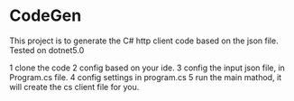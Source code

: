 # CodeGen

This project is to generate the C# http client code based on the json file. Tested on dotnet5.0

1 clone the code
2 config based on your ide.
3 config the input json file, in Program.cs file.
4 config settings in program.cs
5 run the main mathod, it will create the cs client file for you. 
